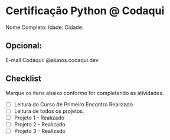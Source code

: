 # Certificação Python @ Codaqui

Nome Completo: <preencha-seu-nome>
Idade: <preencha-sua-idade>
Cidade: <preencha-sua-cidade>

## Opcional:

E-mail Codaqui: <preencha-com-seu-email-codaqui>@alunos.codaqui.dev

## Checklist

Marque os itens abaixo conforme for completando as atividades.

- [ ] Leitura do Curso de Primeiro Encontro Realizado
- [ ] Leitura de todos os projetos.
- [ ] Projeto 1 - Realizado
- [ ] Projeto 2 - Realizado
- [ ] Projeto 3 - Realizado
